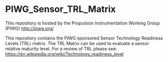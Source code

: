 # PIWG_Sensor_TRL_Matrix
This repository is hosted by the Propulsion Instrumentation Working Group (PIWG) http://piwg.org/

This repository contains the PIWG sponsored Sensor Technology Readiness Levels (TRL) matrix.
The TRL Matrix can be used to evaluate a sensor relative maturity level.  For a review of TRL please see: https://en.wikipedia.org/wiki/Technology_readiness_level
 
